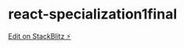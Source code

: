 # react-specialization1final

[Edit on StackBlitz ⚡️](https://stackblitz.com/edit/react-specialization1final)